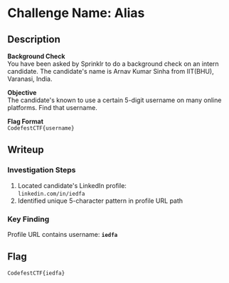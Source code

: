# Challenge Name: Alias

## Description  
**Background Check**  
You have been asked by Sprinklr to do a background check on an intern candidate. The candidate's name is Arnav Kumar Sinha from IIT(BHU), Varanasi, India.  

**Objective**  
The candidate's known to use a certain 5-digit username on many online platforms. Find that username.  

**Flag Format**  
`CodefestCTF{username}`  

## Writeup

### Investigation Steps
1. Located candidate's LinkedIn profile:  
   `linkedin.com/in/iedfa`
2. Identified unique 5-character pattern in profile URL path

### Key Finding
Profile URL contains username: **`iedfa`**

## Flag
`CodefestCTF{iedfa}`